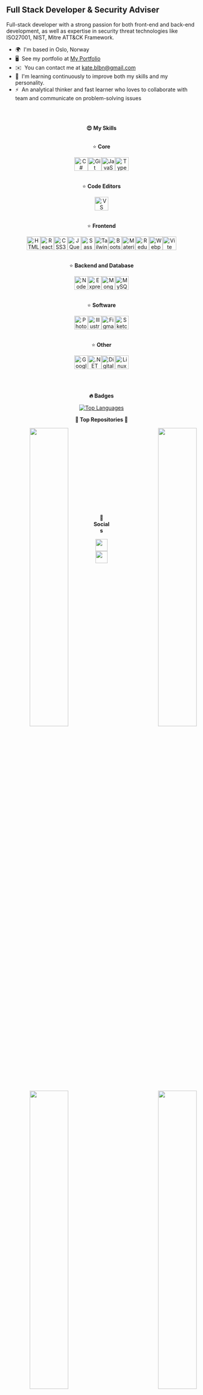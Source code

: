  Full Stack Developer & Security Adviser
---------------------------------------

Full-stack developer with a strong passion for both front-end and back-end development, as well as expertise in security threat technologies like ISO27001, NIST, Mitre ATT&CK Framework.

* 🌍  I'm based in Oslo, Norway
* 🖥️  See my portfolio at [My Portfolio](http://kateblbn.github.io/portfolio/)
* ✉️  You can contact me at [kate.blbn@gmail.com](mailto:kate.blbn@gmail.com)
* 🧠  I'm learning continuously to improve both my skills and my personality.
* ⚡  An analytical thinker and fast learner who loves to collaborate with team and communicate on problem-solving issues

</br></br>
<p align="center" >
  <b> 😍 My Skills</b>
  </p>


<p align="center">
<p align="center"><br /> ⭐ <b >Core</b> </p> <p align="center"> <a href="https://docs.microsoft.com/en-us/dotnet/csharp/" target="_blank"  rel="noreferrer"><img src="https://raw.githubusercontent.com/danielcranney/readme-generator/main/public/icons/skills/csharp-colored.svg" width="36" height="36" alt="C#" /></a><a href="https://git-scm.com/" target="_blank" rel="noreferrer"><img src="https://raw.githubusercontent.com/danielcranney/readme-generator/main/public/icons/skills/git-colored.svg" width="36" height="36" alt="Git" /></a><a href="https://developer.mozilla.org/en-US/docs/Web/JavaScript" target="_blank" rel="noreferrer"><img src="https://raw.githubusercontent.com/danielcranney/readme-generator/main/public/icons/skills/javascript-colored.svg" width="36" height="36" alt="JavaScript" /></a><a href="https://www.typescriptlang.org/" target="_blank" rel="noreferrer"><img src="https://raw.githubusercontent.com/danielcranney/readme-generator/main/public/icons/skills/typescript-colored.svg" width="36" height="36" alt="TypeScript" /></a>   <p align="center"><br /> ⭐ <b>Code Editors</b> </p> <p align="center"><a href="https://code.visualstudio.com/" target="_blank" rel="noreferrer"><img src="https://raw.githubusercontent.com/danielcranney/readme-generator/main/public/icons/skills/visualstudiocode.svg" width="36" height="36" alt="VS Code" /></a> <p align="center"><p/>  <p align="center"><br /> ⭐ <b>Frontend</b> </p> <p align="center"> <a href="https://developer.mozilla.org/en-US/docs/Glossary/HTML5" target="_blank" rel="noreferrer"> <img src="https://raw.githubusercontent.com/danielcranney/readme-generator/main/public/icons/skills/html5-colored.svg" width="36" height="36" alt="HTML5" /></a><a href="https://reactjs.org/" target="_blank" rel="noreferrer"><img src="https://raw.githubusercontent.com/danielcranney/readme-generator/main/public/icons/skills/react-colored.svg" width="36" height="36" alt="React" /></a><a href="https://www.w3.org/TR/CSS/#css" target="_blank" rel="noreferrer"><img src="https://raw.githubusercontent.com/danielcranney/readme-generator/main/public/icons/skills/css3-colored.svg" width="36" height="36" alt="CSS3" /></a><a href="https://jquery.com/" target="_blank" rel="noreferrer"><img src="https://raw.githubusercontent.com/danielcranney/readme-generator/main/public/icons/skills/jquery-colored.svg" width="36" height="36" alt="JQuery" /></a><a href="https://sass-lang.com/" target="_blank" rel="noreferrer"><img src="https://raw.githubusercontent.com/danielcranney/readme-generator/main/public/icons/skills/sass-colored.svg" width="36" height="36" alt="Sass" /></a><a href="https://tailwindcss.com/" target="_blank" rel="noreferrer"><img src="https://raw.githubusercontent.com/danielcranney/readme-generator/main/public/icons/skills/tailwindcss-colored.svg" width="36" height="36" alt="TailwindCSS" /></a><a href="https://getbootstrap.com/" target="_blank" rel="noreferrer"><img src="https://raw.githubusercontent.com/danielcranney/readme-generator/main/public/icons/skills/bootstrap-colored.svg" width="36" height="36" alt="Bootstrap" /></a><a href="https://mui.com/" target="_blank" rel="noreferrer"><img src="https://raw.githubusercontent.com/danielcranney/readme-generator/main/public/icons/skills/materialui-colored.svg" width="36" height="36" alt="Material UI" /></a><a href="https://redux.js.org/" target="_blank" rel="noreferrer"><img src="https://raw.githubusercontent.com/danielcranney/readme-generator/main/public/icons/skills/redux-colored.svg" width="36" height="36" alt="Redux" /></a><a href="https://webpack.js.org/" target="_blank" rel="noreferrer"><img src="https://raw.githubusercontent.com/danielcranney/readme-generator/main/public/icons/skills/webpack-colored.svg" width="36" height="36" alt="Webpack" /></a><a href="https://vitejs.dev/" target="_blank" rel="noreferrer"><img src="https://raw.githubusercontent.com/danielcranney/readme-generator/main/public/icons/skills/vite-colored.svg" width="36" height="36" alt="Vite" /></a></p> <p align="center"><br /> ⭐ <b>Backend and Database</b> </p>  <p align="center"> <a href="https://nodejs.org/en/" target="_blank" rel="noreferrer"><img src="https://raw.githubusercontent.com/danielcranney/readme-generator/main/public/icons/skills/nodejs-colored.svg" width="36" height="36" alt="NodeJS" /></a><a href="https://expressjs.com/" target="_blank" rel="noreferrer"><img src="https://raw.githubusercontent.com/danielcranney/readme-generator/main/public/icons/skills/express-colored.svg" width="36" height="36" alt="Express" /></a><a href="https://www.mongodb.com/" target="_blank" rel="noreferrer"><img src="https://raw.githubusercontent.com/danielcranney/readme-generator/main/public/icons/skills/mongodb-colored.svg" width="36" height="36" alt="MongoDB" /></a><a href="https://www.mysql.com/" target="_blank" rel="noreferrer"><img src="https://raw.githubusercontent.com/danielcranney/readme-generator/main/public/icons/skills/mysql-colored.svg" width="36" height="36" alt="MySQL" /></a> </p><p align="center"><br /> ⭐ <b>Software</b> </p><p align="center"> <a href="https://www.adobe.com/uk/products/photoshop.html" target="_blank" rel="noreferrer"><img src="https://raw.githubusercontent.com/danielcranney/readme-generator/main/public/icons/skills/photoshop-colored.svg" width="36" height="36" alt="Photoshop" /></a><a href="https://www.adobe.com/uk/products/illustrator.html" target="_blank" rel="noreferrer"><img src="https://raw.githubusercontent.com/danielcranney/readme-generator/main/public/icons/skills/illustrator-colored.svg" width="36" height="36" alt="Illustrator" /></a><a href="https://www.figma.com/" target="_blank" rel="noreferrer"><img src="https://raw.githubusercontent.com/danielcranney/readme-generator/main/public/icons/skills/figma-colored.svg" width="36" height="36" alt="Figma" /></a><a href="https://www.sketch.com/" target="_blank" rel="noreferrer"><img src="https://raw.githubusercontent.com/danielcranney/readme-generator/main/public/icons/skills/sketch-colored.svg" width="36" height="36" alt="Sketch" /></a> </p><p align="center"><br /> ⭐ <b>Other</b> </p><p align="center"><a href="https://cloud.google.com/" target="_blank" rel="noreferrer"><img src="https://raw.githubusercontent.com/danielcranney/readme-generator/main/public/icons/skills/googlecloud-colored.svg" width="36" height="36" alt="Google Cloud" /></a><a href="https://dotnet.microsoft.com/en-us/" target="_blank" rel="noreferrer"><img src="https://raw.githubusercontent.com/danielcranney/readme-generator/main/public/icons/skills/dot-net-colored.svg" width="36" height="36" alt=".NET" /></a><a href="https://www.digitalocean.com" target="_blank" rel="noreferrer"><img src="https://raw.githubusercontent.com/danielcranney/readme-generator/main/public/icons/skills/digitalocean-colored.svg" width="36" height="36" alt="Digital Ocean" /></a><a href="https://www.linux.org" target="_blank" rel="noreferrer"><img src="https://raw.githubusercontent.com/danielcranney/readme-generator/main/public/icons/skills/linux-colored.svg" width="36" height="36" alt="Linux" /></a>
</p>


</br></br>
<p align="center" >
  <b>🔥 Badges</b>
  </p>
  
<p align="center">
<a href="https://github.com/kateblbn" align="left"><img src="https://github-readme-stats.vercel.app/api/top-langs/?username=kateblbn&langs_count=10&title_color=a855f7&text_color=3382ed&icon_color=facc15&bg_color=ffffff&hide_border=true&locale=en&custom_title=Top%20%Languages" alt="Top Languages" /></a> </p>

 <p align="center" >
  <b>🌟 Top Repositories 🌟</b>
  </p>

<div width="100%" align="center"><a href="https://github.com/kateblbn/Trending-TTPs" align="center"><img align="left" width="45%" src="https://github-readme-stats.vercel.app/api/pin/?username=kateblbn&repo=Trending-TTPs&title_color=a855f7&text_color=3382ed&icon_color=facc15&bg_color=ffffff&hide_border=true&locale=en" /></a><a href="https://github.com/kateblbn/BMI-App" align="right"><img align="right" width="45%" src="https://github-readme-stats.vercel.app/api/pin/?username=kateblbn&repo=BMI-App&title_color=a855f7&text_color=3382ed&icon_color=facc15&bg_color=ffffff&hide_border=true&locale=en" /></a></div><br /><br />

<br /><br />

<div width="100%" align="center"><a href="https://github.com/kateblbn/Dictionary-App-API-React" align="center"><img align="left" width="45%" src="https://github-readme-stats.vercel.app/api/pin/?username=kateblbn&repo=Dictionary-App-API-React&title_color=a855f7&text_color=3382ed&icon_color=facc15&bg_color=ffffff&hide_border=true&locale=en" /></a><a href="https://github.com/kateblbn/weather-app-API" align="right"><img align="right" width="45%" src="https://github-readme-stats.vercel.app/api/pin/?username=kateblbn&repo=weather-app-API&title_color=a855f7&text_color=3382ed&icon_color=facc15&bg_color=ffffff&hide_border=true&locale=en" /></a></div>
<br /><br /><br /><br /><br /> <br /><br /> 


<p align="center" >
  <b> 🫶 Socials</b>
  </p>

<p align="center"> <a href="https://www.github.com/kateblbn" target="_blank" rel="noreferrer"> <picture> <source media="(prefers-color-scheme: dark)" srcset="https://raw.githubusercontent.com/danielcranney/readme-generator/main/public/icons/socials/github-dark.svg" /> <source media="(prefers-color-scheme: light)" srcset="https://raw.githubusercontent.com/danielcranney/readme-generator/main/public/icons/socials/github.svg" />  <img src="https://raw.githubusercontent.com/danielcranney/readme-generator/main/public/icons/socials/github.svg" width="32" height="32" /> </picture> </a> <a href="https://www.linkedin.com/in/katerina-balabushkina/" target="_blank" rel="noreferrer"> <picture> <source media="(prefers-color-scheme: dark)" srcset="https://raw.githubusercontent.com/danielcranney/readme-generator/main/public/icons/socials/linkedin-dark.svg" /> <source media="(prefers-color-scheme: light)" srcset="https://raw.githubusercontent.com/danielcranney/readme-generator/main/public/icons/socials/linkedin.svg" /> <img src="https://raw.githubusercontent.com/danielcranney/readme-generator/main/public/icons/socials/linkedin.svg" width="32" height="32" /> </picture> </a></p>
